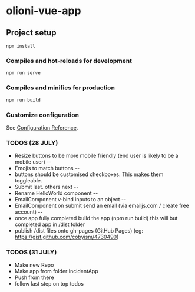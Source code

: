 # olioni-vue-app

## Project setup
```
npm install
```

### Compiles and hot-reloads for development
```
npm run serve
```

### Compiles and minifies for production
```
npm run build
```

### Customize configuration
See [Configuration Reference](https://cli.vuejs.org/config/).


### TODOS (28 JULY)

* Resize buttons to be more mobile friendly (end user is likely to be a mobile user) --
* Emojis to match buttons --
* buttons should be customised checkboxes. This makes them toggleable.
* Submit last. others next --
* Rename HelloWorld component --
* EmailComponent v-bind inputs to an object -- 
* EmailComponent on submit send an email (via emailjs.com / create free account) --
* once app fully completed build the app (npm run build) this will but completed app in /dist folder
* publish /dist files onto gh-pages (GitHub Pages) (eg: https://gist.github.com/cobyism/4730490)

### TODOS (31 JULY)

* Make new Repo
* Make app from folder IncidentApp
* Push from there
* follow last step on top todos